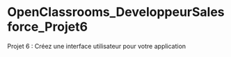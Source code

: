 # OpenClassrooms_DeveloppeurSalesforce_Projet6
Projet 6 : Créez une interface utilisateur pour votre application
